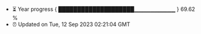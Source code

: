 - ⏳ Year progress { ████████████████████▁▁▁▁▁▁▁▁▁▁ } 69.62 %
- ⏰ Updated on Tue, 12 Sep 2023 02:21:04 GMT

